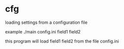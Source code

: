 # cfg
loading settings from a configuration file

example ./main config.ini field1 field2

this program will load field1 field2 from the file config.ini
